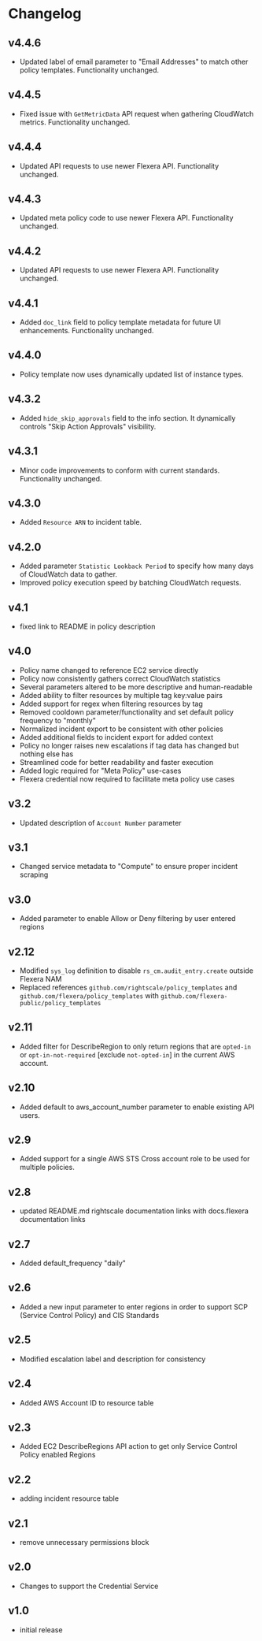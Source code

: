 # Changelog

## v4.4.6

- Updated label of email parameter to "Email Addresses" to match other policy templates. Functionality unchanged.

## v4.4.5

- Fixed issue with `GetMetricData` API request when gathering CloudWatch metrics. Functionality unchanged.

## v4.4.4

- Updated API requests to use newer Flexera API. Functionality unchanged.

## v4.4.3

- Updated meta policy code to use newer Flexera API. Functionality unchanged.

## v4.4.2

- Updated API requests to use newer Flexera API. Functionality unchanged.

## v4.4.1

- Added `doc_link` field to policy template metadata for future UI enhancements. Functionality unchanged.

## v4.4.0

- Policy template now uses dynamically updated list of instance types.

## v4.3.2

- Added `hide_skip_approvals` field to the info section. It dynamically controls "Skip Action Approvals" visibility.

## v4.3.1

- Minor code improvements to conform with current standards. Functionality unchanged.

## v4.3.0

- Added `Resource ARN` to incident table.

## v4.2.0

- Added parameter `Statistic Lookback Period` to specify how many days of CloudWatch data to gather.
- Improved policy execution speed by batching CloudWatch requests.

## v4.1

- fixed link to README in policy description

## v4.0

- Policy name changed to reference EC2 service directly
- Policy now consistently gathers correct CloudWatch statistics
- Several parameters altered to be more descriptive and human-readable
- Added ability to filter resources by multiple tag key:value pairs
- Added support for regex when filtering resources by tag
- Removed cooldown parameter/functionality and set default policy frequency to "monthly"
- Normalized incident export to be consistent with other policies
- Added additional fields to incident export for added context
- Policy no longer raises new escalations if tag data has changed but nothing else has
- Streamlined code for better readability and faster execution
- Added logic required for "Meta Policy" use-cases
- Flexera credential now required to facilitate meta policy use cases

## v3.2

- Updated description of `Account Number` parameter

## v3.1

- Changed service metadata to "Compute" to ensure proper incident scraping

## v3.0

- Added parameter to enable Allow or Deny filtering by user entered regions

## v2.12

- Modified `sys_log` definition to disable `rs_cm.audit_entry.create` outside Flexera NAM
- Replaced references `github.com/rightscale/policy_templates` and `github.com/flexera/policy_templates` with `github.com/flexera-public/policy_templates`

## v2.11

- Added filter for DescribeRegion to only return regions that are `opted-in` or `opt-in-not-required` [exclude `not-opted-in`] in the current AWS account.

## v2.10

- Added default to aws_account_number parameter to enable existing API users.

## v2.9

- Added support for a single AWS STS Cross account role to be used for multiple policies.

## v2.8

- updated README.md rightscale documentation links with docs.flexera documentation links

## v2.7

- Added default_frequency "daily"

## v2.6

- Added a new input parameter to enter regions in order to support SCP (Service Control Policy) and CIS Standards

## v2.5

- Modified escalation label and description for consistency

## v2.4

- Added AWS Account ID to resource table

## v2.3

- Added EC2 DescribeRegions API action to get only Service Control Policy enabled Regions

## v2.2

- adding incident resource table

## v2.1

- remove unnecessary permissions block

## v2.0

- Changes to support the Credential Service

## v1.0

- initial release

